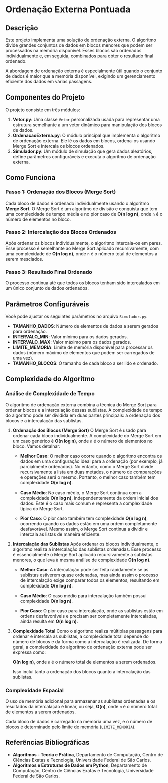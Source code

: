 #  Ordenação Externa Pontuada

## Descrição
Este projeto implementa uma solução de ordenação externa. O algoritmo divide grandes conjuntos de dados em blocos menores que podem ser processados na memória disponível. Esses blocos são ordenados individualmente e, em seguida, combinados para obter o resultado final ordenado.

A abordagem de ordenação externa é especialmente útil quando o conjunto de dados é maior que a memória disponível, exigindo um gerenciamento eficiente dos dados em várias passagens.

## Componentes do Projeto
O projeto consiste em três módulos:

1. **Vetor.py**: Uma classe `Vetor` personalizada usada para representar uma estrutura semelhante a um vetor dinâmico para manipulação dos blocos de dados.
2. **OrdenacaoExterna.py**: O módulo principal que implementa o algoritmo de ordenação externa. Ele lê os dados em blocos, ordena-os usando Merge Sort e intercala os blocos ordenados.
3. **Simulador.py**: Um módulo de simulação que gera dados aleatórios, define parâmetros configuráveis e executa o algoritmo de ordenação externa.

## Como Funciona
### Passo 1: Ordenação dos Blocos (Merge Sort)
Cada bloco de dados é ordenado individualmente usando o algoritmo **Merge Sort**. O Merge Sort é um algoritmo de divisão e conquista que tem uma complexidade de tempo média e no pior caso de **O(n log n)**, onde `n` é o número de elementos no bloco.

### Passo 2: Intercalação dos Blocos Ordenados
Após ordenar os blocos individualmente, o algoritmo intercala-os em pares. Esse processo é semelhante ao Merge Sort aplicado recursivamente, com uma complexidade de **O(n log n)**, onde `n` é o número total de elementos a serem mesclados.

### Passo 3: Resultado Final Ordenado
O processo continua até que todos os blocos tenham sido intercalados em um único conjunto de dados ordenados.

## Parâmetros Configuráveis
Você pode ajustar os seguintes parâmetros no arquivo `Simulador.py`:

- **TAMANHO_DADOS**: Número de elementos de dados a serem gerados para ordenação.
- **INTERVALO_MIN**: Valor mínimo para os dados gerados.
- **INTERVALO_MAX**: Valor máximo para os dados gerados.
- **LIMITE_MEMORIA**: Limite de memória disponível para processar os dados (número máximo de elementos que podem ser carregados de uma vez).
- **TAMANHO_BLOCOS**: O tamanho de cada bloco a ser lido e ordenado.

## Complexidade do Algoritmo

### Análise de Complexidade de Tempo
O algoritmo de ordenação externa combina a técnica do Merge Sort para ordenar blocos e a intercalação dessas sublistas. A complexidade de tempo do algoritmo pode ser dividida em duas partes principais: a ordenação dos blocos e a intercalação das sublistas.

1. **Ordenação dos Blocos (Merge Sort)**
   O Merge Sort é usado para ordenar cada bloco individualmente. A complexidade do Merge Sort em um caso genérico é **O(n log n)**, onde `n` é o número de elementos no bloco. Vamos detalhar:

   - **Melhor Caso**: O melhor caso ocorre quando o algoritmo encontra os dados em uma configuração ideal para a ordenação (por exemplo, já parcialmente ordenados). No entanto, como o Merge Sort divide recursivamente a lista em duas metades, o número de comparações e operações será o mesmo. Portanto, o melhor caso também tem complexidade **O(n log n)**.
   
   - **Caso Médio**: No caso médio, o Merge Sort continua com a complexidade **O(n log n)**, independentemente da ordem inicial dos dados. Este é o caso mais comum e representa a complexidade típica do Merge Sort.
   
   - **Pior Caso**: O pior caso também tem complexidade **O(n log n)**, ocorrendo quando os dados estão em uma ordem completamente desfavorável. Mesmo assim, o Merge Sort continua a dividir e intercala as listas de maneira eficiente.

2. **Intercalação das Sublistas**
   Após ordenar os blocos individualmente, o algoritmo realiza a intercalação das sublistas ordenadas. Esse processo é essencialmente o Merge Sort aplicado recursivamente a sublistas menores, o que leva à mesma análise de complexidade **O(n log n)**.

   - **Melhor Caso**: A intercalação pode ser feita rapidamente se as sublistas estiverem quase ordenadas, mas ainda assim o processo de intercalação exige comparar todos os elementos, resultando em complexidade **O(n log n)**.
   
   - **Caso Médio**: O caso médio para intercalação também possui complexidade **O(n log n)**.
   
   - **Pior Caso**: O pior caso para intercalação, onde as sublistas estão em ordens desfavoráveis e precisam ser completamente intercaladas, ainda resulta em **O(n log n)**.

3. **Complexidade Total**
   Como o algoritmo realiza múltiplas passagens para ordenar e intercala as sublistas, a complexidade total depende do número de blocos e da forma como a intercalação é realizada. De forma geral, a complexidade do algoritmo de ordenação externa pode ser expressa como:

   **O(n log n)**, onde `n` é o número total de elementos a serem ordenados.

   Isso inclui tanto a ordenação dos blocos quanto a intercalação das sublistas.

### Complexidade Espacial
O uso de memória adicional para armazenar as sublistas ordenadas e os resultados da intercalação é linear, ou seja, **O(n)**, onde `n` é o número total de elementos a serem ordenados.

Cada bloco de dados é carregado na memória uma vez, e o número de blocos é determinado pelo limite de memória (`LIMITE_MEMORIA`).

## Referências Bibliográficas
- **Algoritmos - Teoria e Prática**, Departamento de Computação, Centro de Ciências Exatas e Tecnologia, Universidade Federal de São Carlos.
- **Algoritmos e Estruturas de Dados em Python**, Departamento de Computação, Centro de Ciências Exatas e Tecnologia, Universidade Federal de São Carlos.
